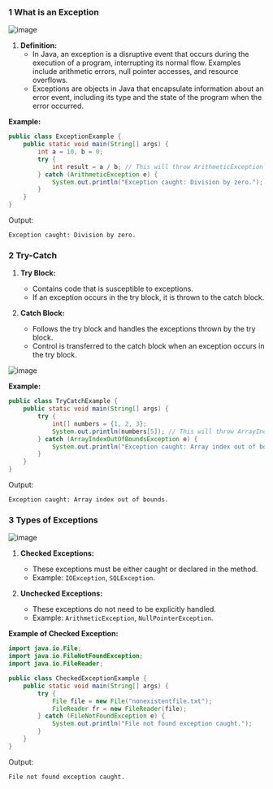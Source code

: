 ### 1 What is an Exception

![image](https://github.com/Akmeena4u/JAVA-Complete-Course/assets/93425334/520c1dd0-23a2-449f-a149-abaf5a1fc57f)


1. **Definition:**
   - In Java, an exception is a disruptive event that occurs during the execution of a program, interrupting its normal flow. Examples include arithmetic errors, null pointer accesses, and resource overflows.
   - Exceptions are objects in Java that encapsulate information about an error event, including its type and the state of the program when the error occurred.

**Example:**
```java
public class ExceptionExample {
    public static void main(String[] args) {
        int a = 10, b = 0;
        try {
            int result = a / b; // This will throw ArithmeticException
        } catch (ArithmeticException e) {
            System.out.println("Exception caught: Division by zero.");
        }
    }
}
```
Output:
```
Exception caught: Division by zero.
```

### 2 Try-Catch


1. **Try Block:**
   - Contains code that is susceptible to exceptions.
   - If an exception occurs in the try block, it is thrown to the catch block.

2. **Catch Block:**
   - Follows the try block and handles the exceptions thrown by the try block.
   - Control is transferred to the catch block when an exception occurs in the try block.

![image](https://github.com/Akmeena4u/JAVA-Complete-Course/assets/93425334/d6a7cb65-b4a6-426b-8539-c01d220265d8)

**Example:**
```java
public class TryCatchExample {
    public static void main(String[] args) {
        try {
            int[] numbers = {1, 2, 3};
            System.out.println(numbers[5]); // This will throw ArrayIndexOutOfBoundsException
        } catch (ArrayIndexOutOfBoundsException e) {
            System.out.println("Exception caught: Array index out of bounds.");
        }
    }
}
```
Output:
```
Exception caught: Array index out of bounds.
```

### 3 Types of Exceptions

![image](https://github.com/Akmeena4u/JAVA-Complete-Course/assets/93425334/282dfbe8-54c0-496d-8214-bf8df19bf5c9)


1. **Checked Exceptions:**
   - These exceptions must be either caught or declared in the method.
   - Example: `IOException`, `SQLException`.

2. **Unchecked Exceptions:**
   - These exceptions do not need to be explicitly handled.
   - Example: `ArithmeticException`, `NullPointerException`.

**Example of Checked Exception:**
```java
import java.io.File;
import java.io.FileNotFoundException;
import java.io.FileReader;

public class CheckedExceptionExample {
    public static void main(String[] args) {
        try {
            File file = new File("nonexistentfile.txt");
            FileReader fr = new FileReader(file);
        } catch (FileNotFoundException e) {
            System.out.println("File not found exception caught.");
        }
    }
}
```
Output:
```
File not found exception caught.
```
